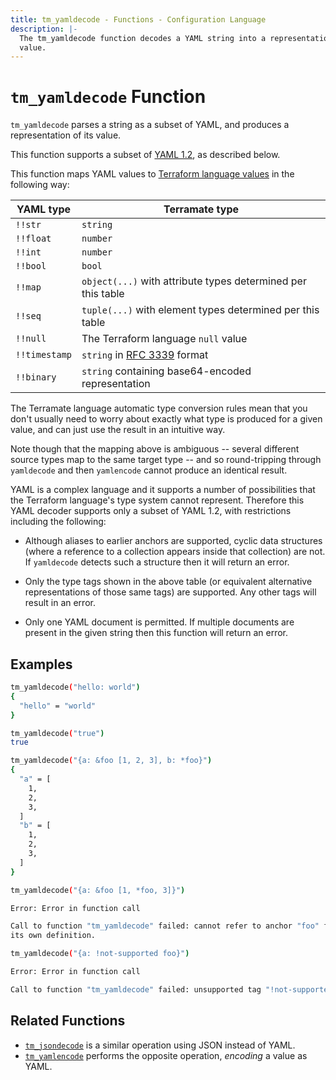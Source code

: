 ```yaml
---
title: tm_yamldecode - Functions - Configuration Language
description: |-
  The tm_yamldecode function decodes a YAML string into a representation of its
  value.
---
```


# `tm_yamldecode` Function

`tm_yamldecode` parses a string as a subset of YAML, and produces a representation
of its value.

This function supports a subset of [YAML 1.2](https://yaml.org/spec/1.2/spec.html),
as described below.

This function maps YAML values to
[Terraform language values](https://developer.hashicorp.com/terraform/language/expressions/types)
in the following way:

| YAML type     | Terramate type                                                     |
| ------------- | ------------------------------------------------------------------ |
| `!!str`       | `string`                                                           |
| `!!float`     | `number`                                                           |
| `!!int`       | `number`                                                           |
| `!!bool`      | `bool`                                                             |
| `!!map`       | `object(...)` with attribute types determined per this table       |
| `!!seq`       | `tuple(...)` with element types determined per this table          |
| `!!null`      | The Terraform language `null` value                                |
| `!!timestamp` | `string` in [RFC 3339](https://tools.ietf.org/html/rfc3339) format |
| `!!binary`    | `string` containing base64-encoded representation                  |

The Terramate language automatic type conversion rules mean that you don't
usually need to worry about exactly what type is produced for a given value,
and can just use the result in an intuitive way.

Note though that the mapping above is ambiguous -- several different source
types map to the same target type -- and so round-tripping through `yamldecode`
and then `yamlencode` cannot produce an identical result.

YAML is a complex language and it supports a number of possibilities that the
Terraform language's type system cannot represent. Therefore this YAML decoder
supports only a subset of YAML 1.2, with restrictions including the following:

- Although aliases to earlier anchors are supported, cyclic data structures
  (where a reference to a collection appears inside that collection) are not.
  If `yamldecode` detects such a structure then it will return an error.

- Only the type tags shown in the above table (or equivalent alternative
  representations of those same tags) are supported. Any other tags will
  result in an error.

- Only one YAML document is permitted. If multiple documents are present in
  the given string then this function will return an error.

## Examples

```sh
tm_yamldecode("hello: world")
{
  "hello" = "world"
}

tm_yamldecode("true")
true

tm_yamldecode("{a: &foo [1, 2, 3], b: *foo}")
{
  "a" = [
    1,
    2,
    3,
  ]
  "b" = [
    1,
    2,
    3,
  ]
}

tm_yamldecode("{a: &foo [1, *foo, 3]}")

Error: Error in function call

Call to function "tm_yamldecode" failed: cannot refer to anchor "foo" from inside
its own definition.

tm_yamldecode("{a: !not-supported foo}")

Error: Error in function call

Call to function "tm_yamldecode" failed: unsupported tag "!not-supported".
```

## Related Functions

- [`tm_jsondecode`](./tm_jsondecode.md) is a similar operation using JSON instead
  of YAML.
- [`tm_yamlencode`](./tm_yamlencode.md) performs the opposite operation, _encoding_
  a value as YAML.
